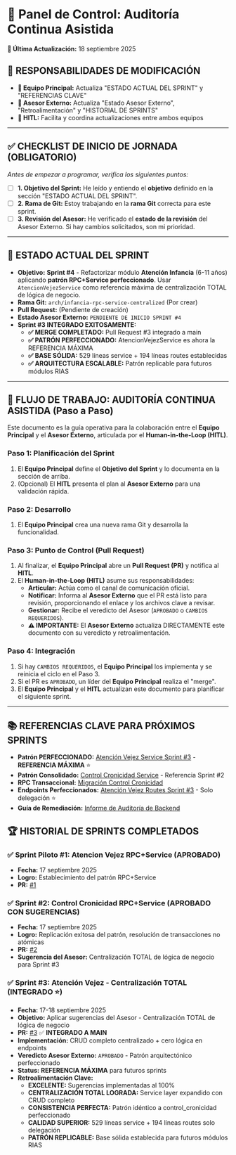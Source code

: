 # 🚀 Panel de Control: Auditoría Continua Asistida
**📅 Última Actualización:** 18 septiembre 2025

## 📝 **RESPONSABILIDADES DE MODIFICACIÓN**
- **👥 Equipo Principal:** Actualiza "ESTADO ACTUAL DEL SPRINT" y "REFERENCIAS CLAVE"
- **🎯 Asesor Externo:** Actualiza "Estado Asesor Externo", "Retroalimentación" y "HISTORIAL DE SPRINTS"
- **🔄 HITL:** Facilita y coordina actualizaciones entre ambos equipos

---

## ✅ CHECKLIST DE INICIO DE JORNADA (OBLIGATORIO)
*Antes de empezar a programar, verifica los siguientes puntos:*

- [ ] **1. Objetivo del Sprint:** He leído y entiendo el **objetivo** definido en la sección "ESTADO ACTUAL DEL SPRINT".
- [ ] **2. Rama de Git:** Estoy trabajando en la **rama Git** correcta para este sprint.
- [ ] **3. Revisión del Asesor:** He verificado el **estado de la revisión** del Asesor Externo. Si hay cambios solicitados, son mi prioridad.

---

## 🎯 ESTADO ACTUAL DEL SPRINT

- **Objetivo:** **Sprint #4** - Refactorizar módulo **Atención Infancia** (6-11 años) aplicando **patrón RPC+Service perfeccionado**. Usar `AtencionVejezService` como referencia máxima de centralización TOTAL de lógica de negocio.
- **Rama Git:** `arch/infancia-rpc-service-centralized` (Por crear)
- **Pull Request:** (Pendiente de creación)
- **Estado Asesor Externo:** `PENDIENTE DE INICIO SPRINT #4`
- **Sprint #3 INTEGRADO EXITOSAMENTE:**
  - **✅ MERGE COMPLETADO:** Pull Request #3 integrado a main
  - **✅ PATRÓN PERFECCIONADO:** AtencionVejezService es ahora la REFERENCIA MÁXIMA
  - **✅ BASE SÓLIDA:** 529 líneas service + 194 líneas routes establecidas
  - **✅ ARQUITECTURA ESCALABLE:** Patrón replicable para futuros módulos RIAS

---

## 🔄 FLUJO DE TRABAJO: AUDITORÍA CONTINUA ASISTIDA (Paso a Paso)

Este documento es la guía operativa para la colaboración entre el **Equipo Principal** y el **Asesor Externo**, articulada por el **Human-in-the-Loop (HITL)**.

### **Paso 1: Planificación del Sprint**
1.  El **Equipo Principal** define el **Objetivo del Sprint** y lo documenta en la sección de arriba.
2.  (Opcional) El **HITL** presenta el plan al **Asesor Externo** para una validación rápida.

### **Paso 2: Desarrollo**
1.  El **Equipo Principal** crea una nueva rama Git y desarrolla la funcionalidad.

### **Paso 3: Punto de Control (Pull Request)**
1.  Al finalizar, el **Equipo Principal** abre un **Pull Request (PR)** y notifica al **HITL**.
2.  El **Human-in-the-Loop (HITL)** asume sus responsabilidades:
    *   **Articular:** Actúa como el canal de comunicación oficial.
    *   **Notificar:** Informa al **Asesor Externo** que el PR está listo para revisión, proporcionando el enlace y los archivos clave a revisar.
    *   **Gestionar:** Recibe el veredicto del Asesor (`APROBADO` o `CAMBIOS REQUERIDOS`).
    *   **⚠️ IMPORTANTE:** El **Asesor Externo** actualiza DIRECTAMENTE este documento con su veredicto y retroalimentación.

### **Paso 4: Integración**
1.  Si hay `CAMBIOS REQUERIDOS`, el **Equipo Principal** los implementa y se reinicia el ciclo en el Paso 3.
2.  Si el PR es `APROBADO`, un líder del **Equipo Principal** realiza el "merge".
3.  El **Equipo Principal** y el **HITL** actualizan este documento para planificar el siguiente sprint.

---

## 📚 REFERENCIAS CLAVE PARA PRÓXIMOS SPRINTS

- **Patrón PERFECCIONADO:** [Atención Vejez Service Sprint #3](../backend/services/atencion_vejez_service.py) - **REFERENCIA MÁXIMA** ⭐
- **Patrón Consolidado:** [Control Cronicidad Service](../backend/services/control_cronicidad_service.py) - Referencia Sprint #2
- **RPC Transaccional:** [Migración Control Cronicidad](../supabase/migrations/20250917140000_create_rpc_crear_control_cronicidad_transaccional.sql)
- **Endpoints Perfeccionados:** [Atención Vejez Routes Sprint #3](../backend/routes/atencion_vejez.py) - Solo delegación ⭐
- **Guía de Remediación:** [Informe de Auditoría de Backend](../backend/docs/06-auditorias/2025-09-17_informe_auditoria_backend.md)

## 🏆 HISTORIAL DE SPRINTS COMPLETADOS

### ✅ Sprint Piloto #1: Atencion Vejez RPC+Service (APROBADO)
- **Fecha:** 17 septiembre 2025
- **Logro:** Establecimiento del patrón RPC+Service
- **PR:** [#1](https://github.com/camilorinconp/santahelenadelvalleips/pull/1)

### ✅ Sprint #2: Control Cronicidad RPC+Service (APROBADO CON SUGERENCIAS)
- **Fecha:** 17 septiembre 2025
- **Logro:** Replicación exitosa del patrón, resolución de transacciones no atómicas
- **PR:** [#2](https://github.com/camilorinconp/santahelenadelvalleips/pull/2)
- **Sugerencia del Asesor:** Centralización TOTAL de lógica de negocio para Sprint #3

### ✅ Sprint #3: Atención Vejez - Centralización TOTAL (INTEGRADO ⭐)
- **Fecha:** 17-18 septiembre 2025
- **Objetivo:** Aplicar sugerencias del Asesor - Centralización TOTAL de lógica de negocio
- **PR:** [#3](https://github.com/camilorinconp/santahelenadelvalleips/pull/3) ✅ **INTEGRADO A MAIN**
- **Implementación:** CRUD completo centralizado + cero lógica en endpoints
- **Veredicto Asesor Externo:** `APROBADO` - Patrón arquitectónico perfeccionado
- **Status:** **REFERENCIA MÁXIMA** para futuros sprints
- **Retroalimentación Clave:**
  - **EXCELENTE:** Sugerencias implementadas al 100%
  - **CENTRALIZACIÓN TOTAL LOGRADA:** Service layer expandido con CRUD completo
  - **CONSISTENCIA PERFECTA:** Patrón idéntico a control_cronicidad perfeccionado
  - **CALIDAD SUPERIOR:** 529 líneas service + 194 líneas routes solo delegación
  - **PATRÓN REPLICABLE:** Base sólida establecida para futuros módulos RIAS
